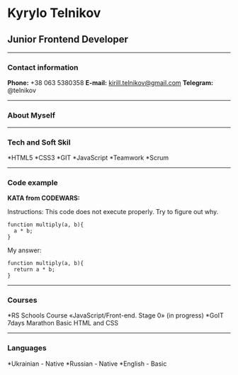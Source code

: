 # Kyrylo Telnikov

## Junior Frontend Developer

---

### Contact information

**Phone:** +38 063 5380358
**E-mail:** kirill.telnikov@gmail.com
**Telegram:** @telnikov

---

### About Myself

---

### Tech and Soft Skil

*HTML5
*CSS3
*GIT
*JavaScript
*Teamwork
*Scrum

---

### Code example

**KATA from CODEWARS:**

Instructions: This code does not execute properly. Try to figure out why.

```
function multiply(a, b){
  a * b;
}
```

My answer:

```
function multiply(a, b){
  return a * b;
}
```

---

### Courses

*RS Schools Course «JavaScript/Front-end. Stage 0» (in progress)
*GoIT 7days Marathon Basic HTML and CSS

---

### Languages

*Ukrainian - Native
*Russian - Native
\*English - Basic
